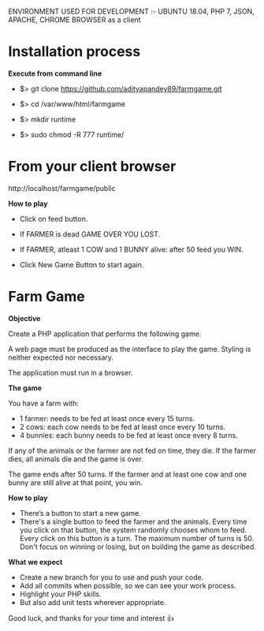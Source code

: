 ENVIRONMENT USED FOR DEVELOPMENT :- UBUNTU 18.04, PHP 7, JSON, APACHE, CHROME BROWSER as a client

# Installation process

**Execute from command line**

- $> git clone https://github.com/adityapandey89/farmgame.git

- $> cd /var/www/html/farmgame

- $> mkdir runtime

- $> sudo chmod -R 777 runtime/

# From your client browser

http://localhost/farmgame/public

**How to play**

- Click on feed button.

- If FARMER is dead GAME OVER YOU LOST.

- If FARMER, atleast 1 COW and 1 BUNNY alive: after 50 feed you WIN.

- Click New Game Button to start again.

# Farm Game
**Objective**

Create a PHP application that performs the following game.

A web page must be produced as the interface to play the game. Styling is neither expected nor necessary.

The application must run in a browser.

**The game**

You have a farm with:

- 1 farmer: needs to be fed at least once every 15 turns.
- 2 cows: each cow needs to be fed at least once every 10 turns.
- 4 bunnies: each bunny needs to be fed at least once every 8 turns.

If any of the animals or the farmer are not fed on time, they die. If the farmer dies, all animals die and the game is over.

The game ends after 50 turns. If the farmer and at least one cow and one bunny are still alive at that point, you win.

**How to play**

- There’s a button to start a new game.
- There's a single button to feed the farmer and the animals. 
Every time you click on that button, the system randomly chooses whom to feed. 
Every click on this button is a turn. The maximum number of turns is 50.
Don't focus on winning or losing, but on building the game as described.

**What we expect**
- Create a new branch for you to use and push your code.
- Add all commits when possible, so we can see your work process.
- Highlight your PHP skills.
- But also add unit tests wherever appropriate.

Good luck, and thanks for your time and interest :+1:
